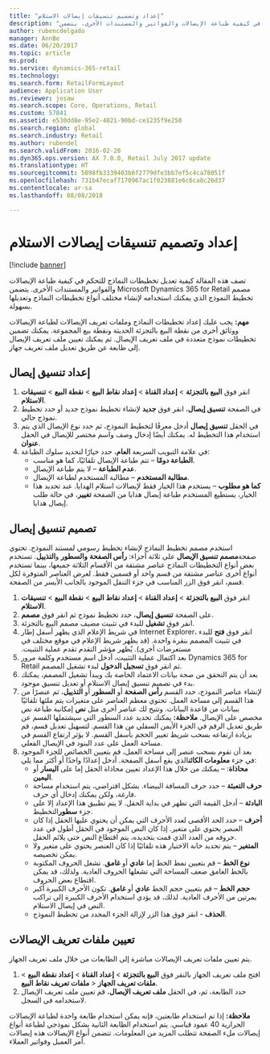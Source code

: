 ```yaml
---
title: "إعداد وتصميم تنسيقات إيصالات الاستلام"
description: "تصف هذه المقالة كيفية تعديل تخطيطات النماذج للتحكم في كيفية طباعة الإيصالات والفواتير والمستندات الأخرى. يتضمن Microsoft Dynamics 365 for Retail مصمم تخطيط النموذج الذي يمكنك استخدامه لإنشاء مختلف أنواع تخطيطات النماذج وتعديلها بسهولة."
author: rubencdelgado
manager: AnnBe
ms.date: 06/20/2017
ms.topic: article
ms.prod: 
ms.service: dynamics-365-retail
ms.technology: 
ms.search.form: RetailFormLayout
audience: Application User
ms.reviewer: josaw
ms.search.scope: Core, Operations, Retail
ms.custom: 57841
ms.assetid: e530dd8e-95e2-4021-90bd-ce1235f9e250
ms.search.region: global
ms.search.industry: Retail
ms.author: rubendel
ms.search.validFrom: 2016-02-28
ms.dyn365.ops.version: AX 7.0.0, Retail July 2017 update
ms.translationtype: HT
ms.sourcegitcommit: 5098fb3339403b6f2779dfe3bb7ef5c4ca78051f
ms.openlocfilehash: 731b47ecaf7170967ac1f023881e6c6ca8c26d37
ms.contentlocale: ar-sa
ms.lasthandoff: 08/08/2018

---
```


# <a name="set-up-and-design-receipt-formats"></a>إعداد وتصميم تنسيقات إيصالات الاستلام

[!include [banner](includes/banner.md)]

تصف هذه المقالة كيفية تعديل تخطيطات النماذج للتحكم في كيفية طباعة الإيصالات والفواتير والمستندات الأخرى. يتضمن Microsoft Dynamics 365 for Retail مصمم تخطيط النموذج الذي يمكنك استخدامه لإنشاء مختلف أنواع تخطيطات النماذج وتعديلها بسهولة.

**مهم:** يجب عليك إعداد تخطيطات النماذج وملفات تعريف الإيصالات لطباعة الإيصالات ووثائق أخرى من نقطة البيع بالتجزئة الحديثة ونقطة بيع المجموعة. يمكنك تضمين تخطيطات نموذج متعددة في ملف تعريف الإيصال.‬ ثم يمكنك تعيين ملف تعريف الإيصال إلى طابعة عن طريق تعديل ملف تعريف جهاز.

## <a name="set-up-a-receipt-format"></a>إعداد تنسيق إيصال
1.  انقر فوق **البيع بالتجزئة** &gt; **إعداد القناة** &gt; **إعداد نقاط البيع** &gt; **نقطة البيع** &gt; **تنسيقات الاستلام**.
2.  في الصفحة **تنسيق إيصال**، انقر فوق **جديد** لإنشاء تخطيط نموذج جديد أو حدد تخطيط نموذج حالي.
3.  في الحقل **تنسيق إيصال** أدخل معرفًا لتخطيط النموذج، ثم حدد نوع الإيصال الذي يتم استخدام هذا التخطيط له. يمكنك أيضًا إدخال وصف واسم مختصر للإيصال في الحقل **عنوان**.
4.  في علامة التبويب السريعة **العام**، حدد خيارًا لتحديد سلوك الطباعة:
    -   **الطباعة دومًا** – تتم طباعة الإيصال تلقائيًا، كما هو مناسب.
    -   **عدم الطباعة** – لا يتم طباعة الإيصال.
    -   **مطالبة المستخدم** – مطالبة المستخدم لطباعة الإيصال.
    -   **كما هو مطلوب** – يستخدم هذا الخيار فقط لإيصالات استلام الهدايا. عند تحديد هذا الخيار، يستطيع المستخدم طباعة إيصال هدايا من الصفحة **تغيير**، في حالة طلب إيصال هدايا.

## <a name="design-a-receipt-format"></a>تصميم تنسيق إيصال
استخدم مصمم تخطيط النماذج لإنشاء تخطيط رسومي لمستند النموذج. تحتوي صفحة**مصمم تنسيق الإيصال** على ثلاثة أجزاء: **رأس الصفحة** **والسطور** و**التذييل**. تستخدم بعض أنواع التخطيطات النماذج عناصر مشتقة من الأقسام الثلاثة جميعها، بينما تستخدم أنواع أخرى عناصر مشتقة من قسم واحد أو قسمين فقط. لعرض العناصر المتوفرة لكل قسم، انقر فوق الزر المناسب في جزء التنقل الموجود بالجانب الأيسر من الصفحة.

1.  انقر فوق **البيع بالتجزئة** &gt; **إعداد القناة** &gt; **إعداد نقاط البيع** &gt; **نقطة البيع** &gt; **تنسيقات الاستلام**.
2.  على الصفحة **تنسيق إيصال**، حدد تخطيط نموذج ثم انقر فوق **مصمم**.
3.  انقر فوق **تشغيل** للبدء في تثبيت مضيف مصمم البيع بالتجزئة.
4.  في شريط الإعلام الذي يظهر أسفل إطار Internet Explorer، انقر فوق **فتح** للبدء في تثبيت المصمم بنقرة واحدة. (قد يظهر شريط الإعلام في موقع مختلف في مستعرضات أخرى).‬ ‏‫يُظهر مؤشر التقدم تقدم عملية التثبيت.‬
5.  بعد اكتمال عملية التثبيت، أدخل اسم مستخدم وكلمة مرور Dynamics 365 for Retail ثم انقر فوق **تسجيل الدخول** لبدء تشغيل المصمم.
6.  بعد أن يتم التحقق من صحة بيانات الاعتماد الخاصة بك ويبدأ تشغيل المصمم، يمكنك بدء في تصميم تنسيق إيصال الاستلام أو تعديل تنسيق موجود.
7.  لإنشاء عناصر النموذج، حدد القسم **رأس الصفحة** أو **السطور** أو **التذييل**، ثم  عنصرًا من هذا القسم إلى مساحة العمل. تحتوي معظم العناصر على متغيرات يتم ملئها تلقائيًا ببيانات من قاعدة البيانات. وتتيح لك عناصر أخرى مثل **نص** إمكانية طباعة نص مخصص على الإيصال. **ملاحظة:** يمكنك تحديد عدد السطور التي سيشتملها القسم عن طريق تعديل الرقم في الجزء الأيمن السفلي من هذا القسم. لتسهيل تعديل قسم، قم بزيادة ارتفاعه بسحب شريط تغيير الحجم بأسفل القسم. لا يؤثر ارتفاع القسم في مساحة العمل على عدد البنود في الإيصال الفعلي.
8.  بعد أن تقوم بسحب عنصر إلى مساحة العمل، قم بتعيين الخصائص للجزء الموجود في جزء **معلومات الكائن**الذي يقع أسفل الصفحة. أدخل إعدادًا واحدًا أو أكثر مما يلي:
    -   **محاذاة**: – يمكنك من خلال هذا الإعداد تعيين محاذاة الحقل إما على **اليسار** أو **اليمين**.
    -   **حرف التعبئة** – حدد حرف المسافة البيضاء. بشكل افتراضي، يتم استخدام مساحة فارغة، ولكن يمكنك إدخال أي حرف.
    -   **البادئة** – أدخل القيمة التي تظهر في بداية الحقل. لا يتم تطبيق هذا الإعداد إلا على جزء **سطور**التخطيط.
    -   **أحرف** – حدد الحد الأقصى لعدد الأحرف التي يمكن أن يحتوي عليها الحقل إذا كان العنصر يحتوي على متغير. إذا كان النص الموجود في الحقل أطول في عدد حروفه من العدد الذي قمت بتحديده، يتم اقتطاع النص حتى يلائم الحقل.
    -   **المتغير** – يتم تحديد خانة الاختيار هذه تلقائيًا إذا كان العنصر يحتوي على متغير ولا يمكن تخصيصه.
    -   **نوع الخط** – قم بتعيين نمط الخط إما **عادي** أو **غامق**. تشغل الحروف المكتوبة بالخط الغامق ضعف المساحة التي تشغلها الحروف العادية. ولذلك، قد يمكن اقتطاع بعض الحروف.
    -   **حجم الخط** – قم بتعيين حجم الخط **عادي** أو **غامق**. تكون الأحرف الكبيرة أكبر بمرتين من الأحرف العادية. لذلك، قد يؤدي استخدام الأحرف الكبيرة إلى تراكب النص في إيصال الاستلام.
    -   **الحذف** - انقر فوق هذا الزر لإزالة الجزء المحدد من تخطيط النموذج.

## <a name="assign-receipt-profiles"></a>تعيين ملفات تعريف الإيصالات
يتم تعيين ملفات تعريف الإيصالات مباشرة إلى الطابعات من خلال ملف تعريف الجهاز.

1.  افتح ملف تعريف الجهاز بالنقر فوق **البيع بالتجزئة** &gt; **إعداد القناة** &gt; **إعداد نقطة البيع** &gt; **ملفات تعريف نقاط البيع** &gt; **‎ملفات تعريف الجهاز**.
2.  حدد الطابعة، ثم، في الحقل **ملف تعريف الإيصال**، قم تعيين ملف تعريف الإيصال لاستخدامه في السجل.

**ملاحظة:** إذا تم استخدام طابعتين، فإنه يمكن استخدام طابعة واحدة لطباعة الإيصالات الحرارية 40 عمود قياسي. يتم استخدام الطابعة الثانية بشكل نموذجي لطباعة أنواع إيصالات ملء الصفحة تتطلب المزيد من المعلومات. تتضمن أنواع الإيصالات هذه إيصالات أمر العميل وفواتير العملاء.




